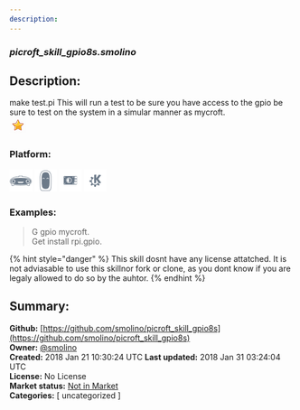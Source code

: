 ```yaml
---
description: 
---
```


### _picroft_skill_gpio8s.smolino_  
## Description:  
make test.pi
This will run a test to be sure you have access to the gpio be sure to test on the system in a simular manner as mycroft.  
![](../.gitbook/assets/star.png)  
  
### Platform:  
 ![Mark I](../.gitbook/assets/mark-1-icon.png)  ![Mark II](../.gitbook/assets/mark-2-icon.png)  ![Picroft](../.gitbook/assets/picroft-icon.png)  ![plasmoid](../.gitbook/assets/kde.png)   
### Examples:  
> G gpio mycroft.  
> Get install rpi.gpio.  
  
{% hint style="danger" %}
This skill dosnt have any license attatched. It is not adviasable to use this skillnor fork or clone, as you dont know if you are legaly allowed to do so by the auhtor.
{% endhint %}
  
## Summary:  
**Github:** [https://github.com/smolino/picroft_skill_gpio8s](https://github.com/smolino/picroft_skill_gpio8s)  
**Owner:** [@smolino](https://github.com/smolino)  
**Created:** 2018 Jan 21 10:30:24 UTC  **Last updated:** 2018 Jan 31 03:24:04 UTC  
**License:** No License  
**Market status:** [Not in Market](https://market.mycroft.ai/skill/)  
**Categories:** [ uncategorized ]   
